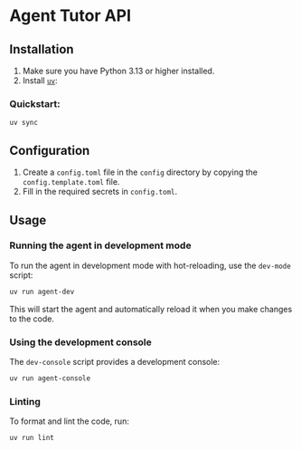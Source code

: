 # Agent Tutor API

## Installation

1.  Make sure you have Python 3.13 or higher installed.
2.  Install [`uv`](https://docs.astral.sh/uv):

### Quickstart:
```
uv sync
```

## Configuration

1.  Create a `config.toml` file in the `config` directory by copying the `config.template.toml` file.
2.  Fill in the required secrets in `config.toml`.

## Usage


### Running the agent in development mode

To run the agent in development mode with hot-reloading, use the `dev-mode` script:

```bash
uv run agent-dev 
```

This will start the agent and automatically reload it when you make changes to the code.

### Using the development console

The `dev-console` script provides a development console:

```bash
uv run agent-console
```

### Linting

To format and lint the code, run:

```bash
uv run lint
```